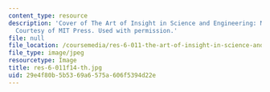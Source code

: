 ```yaml
---
content_type: resource
description: 'Cover of The Art of Insight in Science and Engineering: Mastering Complexity.
  Courtesy of MIT Press. Used with permission.'
file: null
file_location: /coursemedia/res-6-011-the-art-of-insight-in-science-and-engineering-mastering-complexity-fall-2014/29e4f80b5b5369a6575a606f5394d22e_res-6-011f14-th.jpg
file_type: image/jpeg
resourcetype: Image
title: res-6-011f14-th.jpg
uid: 29e4f80b-5b53-69a6-575a-606f5394d22e
---
```

